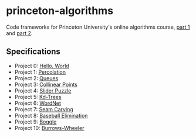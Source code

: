 # princeton-algorithms
Code frameworks for Princeton University's online algorithms course, [part 1](https://www.coursera.org/learn/algorithms-part1/home/welcome) and [part 2](https://www.coursera.org/learn/algorithms-part2/home/welcome).

## Specifications
- Project 0: [Hello, World](https://coursera.cs.princeton.edu/algs4/assignments/hello/specification.php)
- Project 1: [Percolation](https://coursera.cs.princeton.edu/algs4/assignments/percolation/specification.php)
- Project 2: [Queues](https://coursera.cs.princeton.edu/algs4/assignments/queues/specification.php)
- Project 3: [Collinear Points](https://coursera.cs.princeton.edu/algs4/assignments/collinear/specification.php)
- Project 4: [Slider Puzzle](https://coursera.cs.princeton.edu/algs4/assignments/8puzzle/specification.php)
- Project 5: [Kd-Trees](https://coursera.cs.princeton.edu/algs4/assignments/kdtree/specification.php)
- Project 6: [WordNet](https://coursera.cs.princeton.edu/algs4/assignments/wordnet/specification.php)
- Project 7: [Seam Carving](https://coursera.cs.princeton.edu/algs4/assignments/seam/specification.php)
- Project 8: [Baseball Elimination](https://coursera.cs.princeton.edu/algs4/assignments/baseball/specification.php)
- Project 9: [Boggle](https://coursera.cs.princeton.edu/algs4/assignments/boggle/specification.php)
- Project 10: [Burrows-Wheeler](https://coursera.cs.princeton.edu/algs4/assignments/burrows/specification.php)
